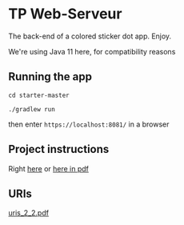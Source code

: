 # TP Web-Serveur

The back-end of a colored sticker dot app. Enjoy.

We're using Java 11 here, for compatibility reasons

## Running the app
`cd starter-master`

`./gradlew run`

then enter `https://localhost:8081/` in a browser 

## Project instructions

Right [here](https://unicorn.artheriom.fr/#/techno-ws-l2) or [here in pdf](https://github.com/draialexis/Y2_webserver/files/8473212/TP_Version_Imprimable_au_07_03_22.pdf)

## URIs
[uris_2_2.pdf](https://github.com/draialexis/Y2_webserver/files/8599036/URIs.pdf)

